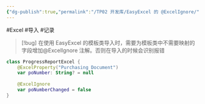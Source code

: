 ```yaml
---
{"dg-publish":true,"permalink":"/TP02 开发库/EasyExcel 的 @ExcelIgnore/","dgPassFrontmatter":true,"created":"2024-04-09T10:00:52.943+08:00","updated":"2024-06-01T10:49:42.387+08:00"}
---
```


#Excel #导入 #记录

> [!bug] 
> 在使用 EasyExcel 的模板类导入时，需要为模板类中不需要映射的字段增加@ExcelIgnore 注解。否则在导入的时候会识别报错

```kotlin
class ProgressReportExcel {  
    @ExcelProperty("Purchasing Document")  
    var poNumber: String? = null  
  
    @ExcelIgnore
    var poNumberChanged = false
}
```
